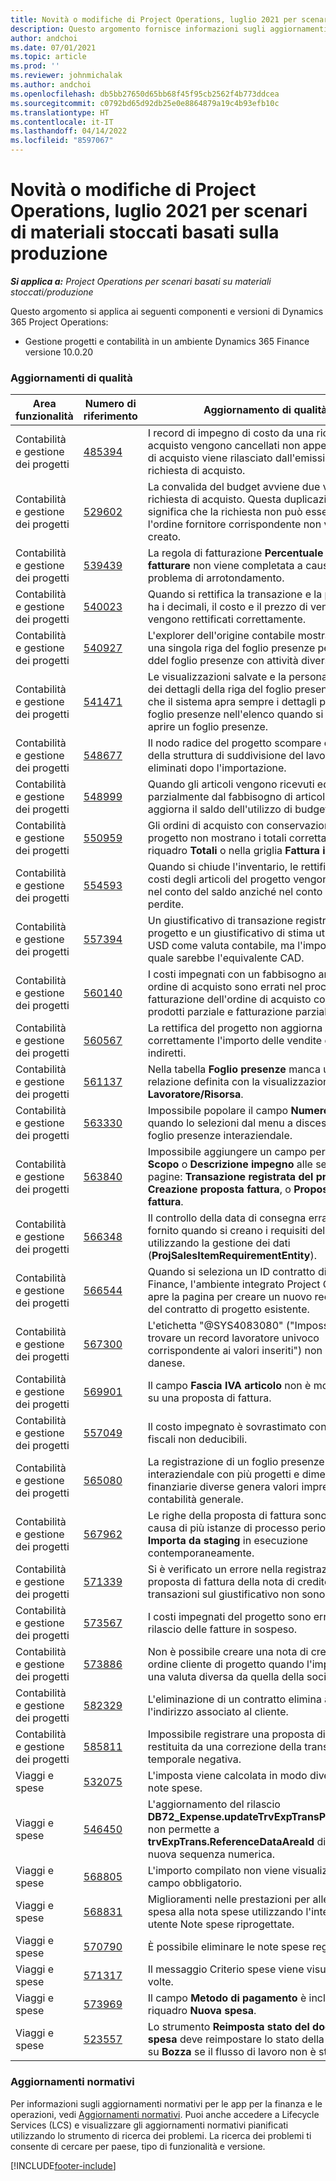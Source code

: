 ```yaml
---
title: Novità o modifiche di Project Operations, luglio 2021 per scenari di materiali stoccati basati sulla produzione
description: Questo argomento fornisce informazioni sugli aggiornamenti di qualità disponibili nella versione di luglio 2021 di Project Operations per scenari stoccati basati sulla produzione.
author: andchoi
ms.date: 07/01/2021
ms.topic: article
ms.prod: ''
ms.reviewer: johnmichalak
ms.author: andchoi
ms.openlocfilehash: db5bb27650d65bb68f45f95cb2562f4b773ddcea
ms.sourcegitcommit: c0792bd65d92db25e0e8864879a19c4b93efb10c
ms.translationtype: HT
ms.contentlocale: it-IT
ms.lasthandoff: 04/14/2022
ms.locfileid: "8597067"
---
```

# <a name="whats-new-or-changed-in-project-operations-july-2021-for-stockedproduction-based-scenarios"></a>Novità o modifiche di Project Operations, luglio 2021 per scenari di materiali stoccati basati sulla produzione

_**Si applica a:** Project Operations per scenari basati su materiali stoccati/produzione_

Questo argomento si applica ai seguenti componenti e versioni di Dynamics 365 Project Operations:

- Gestione progetti e contabilità in un ambiente Dynamics 365 Finance versione 10.0.20
 
### <a name="quality-updates"></a>Aggiornamenti di qualità
                                                                                                                                                                                  
| Area funzionalità                      | Numero di riferimento| Aggiornamento di qualità                                                                                                                                                                          |
|-----------------------------------|--------|---------------------------------------------------------------------------------------------------------------------------------------------------------------------------------|
| Contabilità e gestione dei progetti | [485394](https://fix.lcs.dynamics.com/Issue/Details/?bugId=485394) | I record di impegno di costo da una richiesta di acquisto vengono cancellati non appena l'ordine di acquisto viene rilasciato dall'emissione della richiesta di acquisto.                                                                           |
| Contabilità e gestione dei progetti | [529602](https://fix.lcs.dynamics.com/Issue/Details/?bugId=529602) | La convalida del budget avviene due volte su una richiesta di acquisto. Questa duplicazione significa che la richiesta non può essere chiusa e l'ordine fornitore corrispondente non viene creato.                                                                                                                        |
| Contabilità e gestione dei progetti | [539439](https://fix.lcs.dynamics.com/Issue/Details/?bugId=539439) | La regola di fatturazione **Percentuale da fatturare** non viene completata a causa di un problema di arrotondamento.                                                                              |
| Contabilità e gestione dei progetti | [540023](https://fix.lcs.dynamics.com/Issue/Details/?bugId=540023) | Quando si rettifica la transazione e la percentuale ha i decimali, il costo e il prezzo di vendita non vengono rettificati correttamente.                                      |
| Contabilità e gestione dei progetti | [540927](https://fix.lcs.dynamics.com/Issue/Details/?bugId=540927) | L'explorer dell'origine contabile mostra le ore per una singola riga del foglio presenze per più righe ddel foglio presenze con attività diverse.                                      |
| Contabilità e gestione dei progetti | [541471](https://fix.lcs.dynamics.com/Issue/Details/?bugId=541471) | Le visualizzazioni salvate e la personalizzazione dei dettagli della riga del foglio presenze fanno sì che il sistema apra sempre i dettagli per il primo foglio presenze nell'elenco quando si tenta di aprire un foglio presenze.  |
| Contabilità e gestione dei progetti | [548677](https://fix.lcs.dynamics.com/Issue/Details/?bugId=548677) | Il nodo radice del progetto scompare e i record della struttura di suddivisione del lavoro vengono eliminati dopo l'importazione.                                                                                             |
| Contabilità e gestione dei progetti | [548999](https://fix.lcs.dynamics.com/Issue/Details/?bugId=548999) | Quando gli articoli vengono ricevuti ed emessi parzialmente dal fabbisogno di articoli, il sistema aggiorna il saldo dell'utilizzo di budget errato. |
| Contabilità e gestione dei progetti | [550959](https://fix.lcs.dynamics.com/Issue/Details/?bugId=550959) | Gli ordini di acquisto con conservazione del progetto non mostrano i totali correttamente nel riquadro **Totali** o nella griglia **Fattura in sospeso**.                                                                  |
| Contabilità e gestione dei progetti | [554593](https://fix.lcs.dynamics.com/Issue/Details/?bugId=554593) | Quando si chiude l'inventario, le rettifiche dei costi degli articoli del progetto vengono registrate nel conto del saldo anziché nel conto profitti e perdite.                                                            |
| Contabilità e gestione dei progetti | [557394](https://fix.lcs.dynamics.com/Issue/Details/?bugId=557394) | Un giustificativo di transazione registrato di progetto e un giustificativo di stima utilizzano USD come valuta contabile, ma l'importo mostra quale sarebbe l'equivalente CAD.              |
| Contabilità e gestione dei progetti | [560140](https://fix.lcs.dynamics.com/Issue/Details/?bugId=560140) | I costi impegnati con un fabbisogno articolo e un ordine di acquisto sono errati nel processo di fatturazione dell'ordine di acquisto con entrata prodotti parziale e fatturazione parziale.       |
| Contabilità e gestione dei progetti | [560567](https://fix.lcs.dynamics.com/Issue/Details/?bugId=560567) | La rettifica del progetto non aggiorna correttamente l'importo delle vendite con costi indiretti.                                                                                    |
| Contabilità e gestione dei progetti | [561137](https://fix.lcs.dynamics.com/Issue/Details/?bugId=561137) | Nella tabella **Foglio presenze** manca una relazione definita con la visualizzazione **Lavoratore/Risorsa**.                                                                                   |
| Contabilità e gestione dei progetti | [563330](https://fix.lcs.dynamics.com/Issue/Details/?bugId=563330) | Impossibile popolare il campo **Numero attività** quando lo selezioni dal menu a discesa per un foglio presenze interaziendale.                                                                 |
| Contabilità e gestione dei progetti | [563840](https://fix.lcs.dynamics.com/Issue/Details/?bugId=563840) | Impossibile aggiungere un campo personalizzato **Scopo** o **Descrizione impegno** alle seguenti pagine: **Transazione registrata del progetto**, **Creazione proposta fattura**, o **Proposta di fattura**.  |
| Contabilità e gestione dei progetti | [566348](https://fix.lcs.dynamics.com/Issue/Details/?bugId=566348) | Il controllo della data di consegna errata viene fornito quando si creano i requisiti dell'articolo utilizzando la gestione dei dati (**ProjSalesItemRequirementEntity**).                                              |
| Contabilità e gestione dei progetti | [566544](https://fix.lcs.dynamics.com/Issue/Details/?bugId=566544) | Quando si seleziona un ID contratto di progetto in Finance, l'ambiente integrato Project Operations apre la pagina per creare un nuovo record, invece del contratto di progetto esistente.                                                                                                                 |
| Contabilità e gestione dei progetti | [567300](https://fix.lcs.dynamics.com/Issue/Details/?bugId=567300) |  L'etichetta "@SYS4083080" ("Impossibile trovare un record lavoratore univoco corrispondente ai valori inseriti") non è tradotto in danese.                                |
| Contabilità e gestione dei progetti | [569901](https://fix.lcs.dynamics.com/Issue/Details/?bugId=569901) | Il campo **Fascia IVA articolo** non è modificabile su una proposta di fattura.                                                                               |
| Contabilità e gestione dei progetti | [557049](https://fix.lcs.dynamics.com/Issue/Details/?bugId=557049) | Il costo impegnato è sovrastimato con importi fiscali non deducibili.                                                                                                    |
| Contabilità e gestione dei progetti | [565080](https://fix.lcs.dynamics.com/Issue/Details/?bugId=565080) | La registrazione di un foglio presenze interaziendale con più progetti e dimensioni finanziarie diverse genera valori imprevisti nella contabilità generale.                             |
| Contabilità e gestione dei progetti | [567962](https://fix.lcs.dynamics.com/Issue/Details/?bugId=567962) | Le righe della proposta di fattura sono duplicate a causa di più istanze di processo periodico, **Importa da staging** in esecuzione contemporaneamente.                                      |
| Contabilità e gestione dei progetti | [571339](https://fix.lcs.dynamics.com/Issue/Details/?bugId=571339) | Si è verificato un errore nella registrazione della proposta di fattura della nota di credito, quindi le transazioni sul giustificativo non sono bilanciate.    |
| Contabilità e gestione dei progetti | [573567](https://fix.lcs.dynamics.com/Issue/Details/?bugId=573567) | I costi impegnati del progetto sono errati dopo il rilascio delle fatture in sospeso.                                                                             |
| Contabilità e gestione dei progetti | [573886](https://fix.lcs.dynamics.com/Issue/Details/?bugId=573886) | Non è possibile creare una nota di credito per un ordine cliente di progetto quando l'imposta è in una valuta diversa da quella della società.                                      |
| Contabilità e gestione dei progetti | [582329](https://fix.lcs.dynamics.com/Issue/Details/?bugId=582329) | L'eliminazione di un contratto elimina anche l'indirizzo associato al cliente.                                                                                     |
| Contabilità e gestione dei progetti | [585811](https://fix.lcs.dynamics.com/Issue/Details/?bugId=585811) | Impossibile registrare una proposta di fattura restituita da una correzione della transazione temporale negativa.                                                                    |
| Viaggi e spese                  | [532075](https://fix.lcs.dynamics.com/Issue/Details/?bugId=532075) | L'imposta viene calcolata in modo diverso nelle note spese.                                                                                                                  |
| Viaggi e spese                  | [546450](https://fix.lcs.dynamics.com/Issue/Details/?bugId=546450) | L'aggiornamento del rilascio **DB72_Expense.updateTrvExpTransProjTransId()** non permette a **trvExpTrans.ReferenceDataAreaId** di creare la nuova sequenza numerica.                    |
| Viaggi e spese                  | [568805](https://fix.lcs.dynamics.com/Issue/Details/?bugId=568805) | L'importo compilato non viene visualizzato con il campo obbligatorio.                                                                                                             |
| Viaggi e spese                  | [568831](https://fix.lcs.dynamics.com/Issue/Details/?bugId=568831) | Miglioramenti nelle prestazioni per allegare una spesa alla nota spese utilizzando l'interfaccia utente Note spese riprogettate.                                                            |
| Viaggi e spese                  | [570790](https://fix.lcs.dynamics.com/Issue/Details/?bugId=570790) | È possibile eliminare le note spese registrate.                                                                                           |
| Viaggi e spese                  | [571317](https://fix.lcs.dynamics.com/Issue/Details/?bugId=571317) | Il messaggio Criterio spese viene visualizzato più volte.                                                                                                       |
| Viaggi e spese                  | [573969](https://fix.lcs.dynamics.com/Issue/Details/?bugId=573969) | Il campo **Metodo di pagamento** è incluso nel riquadro **Nuova spesa**.                                                                                                      |
| Viaggi e spese                  | [523557](https://fix.lcs.dynamics.com/Issue/Details/?bugId=523557) | Lo strumento **Reimposta stato del documento di spesa** deve reimpostare lo stato della nota spese su **Bozza** se il flusso di lavoro non è stato trovato. 

### <a name="regulatory-updates"></a>Aggiornamenti normativi
Per informazioni sugli aggiornamenti normativi per le app per la finanza e le operazioni, vedi [Aggiornamenti normativi](/dynamics365/finance/localizations/regulatory-updates). Puoi anche accedere a Lifecycle Services (LCS) e visualizzare gli aggiornamenti normativi pianificati utilizzando lo strumento di ricerca dei problemi. La ricerca dei problemi ti consente di cercare per paese, tipo di funzionalità e versione.


[!INCLUDE[footer-include](../../includes/footer-banner.md)]

